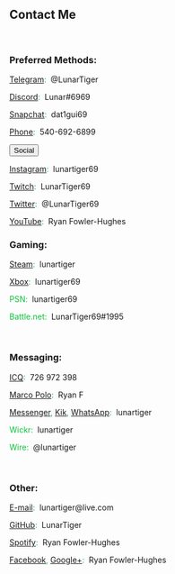 <h2 id="contact">Contact Me</h2>
<br>
<h3>Preferred Methods:</h3>
<p><a href="https://t.me/LunarTiger" target="_blank" id="telegram">Telegram</a><span style="color:#0ac139;">:</span>&nbsp;&nbsp;@LunarTiger</p>
<p><a href="https://discordapp.com/users/206291426932293634" target="_blank" id="discord">Discord</a><span style="color:#0ac139;">:</span>&nbsp;&nbsp;Lunar#6969</p>
<p><a href="https://www.snapchat.com/add/dat1gui69" target="_blank" id="snapchat">Snapchat</a><span style="color:#0ac139;">:</span>&nbsp;&nbsp;dat1gui69</p>
<p><a href="tel:+15406926899" id="phone">Phone</a><span style="color:#0ac139;">:</span>&nbsp;&nbsp;540-692-6899</p>
<!--<p id="discordserver">Discord Server:&nbsp;&nbsp;<a href="https://discord.me/lunatics" target="_blank">Lunatics</a></p>-->
<button class="collapsible">Social</button>
<div class="innertext">
<p><a href="https://www.instagram.com/lunartiger69/" target="_blank" id="instagram">Instagram</a><span style="color:#0ac139;">:</span>&nbsp;&nbsp;lunartiger69</p>
<p><a href="https://www.twitch.tv/lunartiger69" target="_blank" id="twitch">Twitch</a><span style="color:#0ac139;">:</span>&nbsp;&nbsp;LunarTiger69</p>
<p><a href="https://twitter.com/LunarTiger69" target="_blank" id="twitter">Twitter</a><span style="color:#0ac139;">:</span>&nbsp;&nbsp;@LunarTiger69</p>
<p><a href="https://www.youtube.com/user/69lunartiger" target="_blank" id="youtube">YouTube</a><span style="color:#0ac139;">:</span>&nbsp;&nbsp;Ryan Fowler-Hughes</p>
</div>
<h3>Gaming:</h3>
<p><a href="http://steamcommunity.com/id/lunartiger" target="_blank" id="steam">Steam</a><span style="color:#0ac139;">:</span>&nbsp;&nbsp;lunartiger</p>
<p><a href="https://account.xbox.com/profile?gamertag=lunartiger69" target="_blank" id="xbox">Xbox</a><span style="color:#0ac139;">:</span>&nbsp;&nbsp;lunartiger69</p>
<p><span style="color:#0ac139;" id="psn">PSN:</span>&nbsp;&nbsp;lunartiger69</p>
<p><span style="color:#0ac139;" id="battlenet">Battle.net:</span>&nbsp;&nbsp;LunarTiger69#1995</p>
<br>
<h3>Messaging:</h3>
<p><a href="https://icq.com/people/726972398" target="_blank" id="icq">ICQ</a><span style="color:#0ac139;">:</span>&nbsp;&nbsp;726 972 398</p>
<p><a href="http://reachmeonmp.com/s/ryan-f-oi3kW" target="_blank" id="marcopolo">Marco Polo</a><span style="color:#0ac139;">:</span>&nbsp;&nbsp;Ryan F</p>
<p><a href="https://m.me/lunartiger" target="_blank" id="messenger">Messenger</a><span style="color:#0ac139;">,</span> <a href="https://kik.me/lunartiger" target="_blank" id="kik">Kik</a><span style="color:#0ac139;">,</span> <a href="https://wa.me/15406926899" target="_blank" id="whatsapp">WhatsApp</a><span style="color:#0ac139;">:</span>&nbsp;&nbsp;lunartiger</p>
<p><span style="color:#0ac139;" id="wickr">Wickr:</span>&nbsp;&nbsp;lunartiger</p>
<p><span style="color:#0ac139;" id="wire">Wire:</span>&nbsp;&nbsp;@lunartiger</p>
<br>
<h3>Other:</h3>
<p><a href="mailto:lunartiger@live.com" target="_top" id="email">E-mail</a><span style="color:#0ac139;">:</span>&nbsp;&nbsp;lunartiger@live.com</p>
<p><a href="https://github.com/LunarTiger" target="_blank" id="github">GitHub</a><span style="color:#0ac139;">:</span>&nbsp;&nbsp;LunarTiger</p>
<p><a href="spotify:user:tet6uf8yxoga59316ykeisk45" id="spotify">Spotify</a><span style="color:#0ac139;">:</span>&nbsp;&nbsp;Ryan Fowler-Hughes</p>
<p><a href="https://www.facebook.com/lunartiger" target="_blank" id="facebook">Facebook</a><span style="color:#0ac139;">,</span> <a href="https://plus.google.com/+RyanFowlerHughes" target="_blank" id="google">Google+</a><span style="color:#0ac139;">:</span>&nbsp;&nbsp;Ryan Fowler-Hughes</p>
<hr style='height:100vh; visibility:hidden;' />
<script>
var coll = document.getElementsByClassName("collapsible");
var i;
for (i = 0; i < coll.length; i++) {
  coll[i].addEventListener("click", function() {
    this.classList.toggle("active");
    var content = this.this.parentElement.nextElementSibling;
    if (content.style.maxHeight){
      content.style.maxHeight = null;
    } else {
      content.style.maxHeight = content.scrollHeight + "px";
    } 
  });
}
</script>